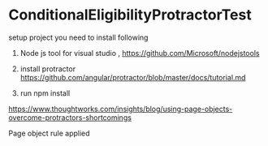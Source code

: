 ﻿# ConditionalEligibilityProtractorTest

setup project you need to install following

1) Node js tool for visual studio , https://github.com/Microsoft/nodejstools

2) install protractor https://github.com/angular/protractor/blob/master/docs/tutorial.md

3) run npm install

https://www.thoughtworks.com/insights/blog/using-page-objects-overcome-protractors-shortcomings 

Page object rule applied 
